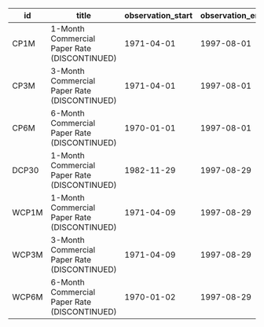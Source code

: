 | id    | title                                        | observation_start   | observation_end   |
|-------|----------------------------------------------|---------------------|-------------------|
| CP1M  | 1-Month Commercial Paper Rate (DISCONTINUED) | 1971-04-01          | 1997-08-01        |
| CP3M  | 3-Month Commercial Paper Rate (DISCONTINUED) | 1971-04-01          | 1997-08-01        |
| CP6M  | 6-Month Commercial Paper Rate (DISCONTINUED) | 1970-01-01          | 1997-08-01        |
| DCP30 | 1-Month Commercial Paper Rate (DISCONTINUED) | 1982-11-29          | 1997-08-29        |
| WCP1M | 1-Month Commercial Paper Rate (DISCONTINUED) | 1971-04-09          | 1997-08-29        |
| WCP3M | 3-Month Commercial Paper Rate (DISCONTINUED) | 1971-04-09          | 1997-08-29        |
| WCP6M | 6-Month Commercial Paper Rate (DISCONTINUED) | 1970-01-02          | 1997-08-29        |